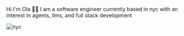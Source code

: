Hi I'm Ola 👋🏾 
I am a software engineer currently based in nyc with an interest in agents, llms, and full stack development





![nyc](https://github.com/user-attachments/assets/d8755749-cbae-4d4f-9f59-9ab9c1210999)
